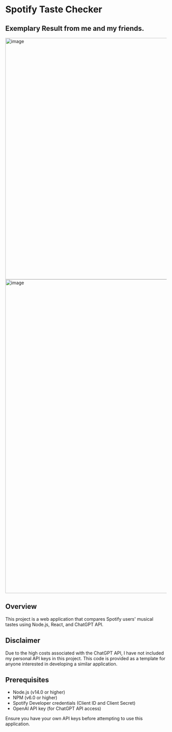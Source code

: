 # Spotify Taste Checker
## Exemplary Result from me and my friends.
<img width="753" alt="image" src="https://github.com/ShawnG134/Spotify-Taste-Checker/assets/168505455/e452a1c0-45d4-445f-9539-9092b5070481">

<img width="979" alt="image" src="https://github.com/ShawnG134/Spotify-Taste-Checker/assets/168505455/83581497-e8ee-469f-b060-0f7cb726231d">


## Overview
This project is a web application that compares Spotify users' musical tastes using Node.js, React, and ChatGPT API.

## Disclaimer
Due to the high costs associated with the ChatGPT API, I have not included my personal API keys in this project. This code is provided as a template for anyone interested in developing a similar application.

## Prerequisites
- Node.js (v14.0 or higher)
- NPM (v6.0 or higher)
- Spotify Developer credentials (Client ID and Client Secret)
- OpenAI API key (for ChatGPT API access)

Ensure you have your own API keys before attempting to use this application.
